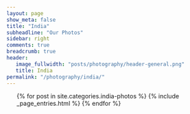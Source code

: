```yaml
---
layout: page
show_meta: false
title: "India"
subheadline: "Our Photos"
sidebar: right
comments: true
breadcrumb: true
header:
   image_fullwidth: "posts/photography/header-general.png"
   title: India
permalink: "/photography/india/"
---
```

<ul>
    {% for post in site.categories.india-photos %}
        {% include _page_entries.html %}
    {% endfor %}
</ul>